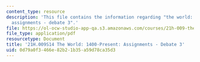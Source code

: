 ```yaml
---
content_type: resource
description: 'This file contains the information regarding "the world: 1400-present:
  assignments - debate 3".'
file: https://ol-ocw-studio-app-qa.s3.amazonaws.com/courses/21h-009-the-world-1400-present-spring-2014/0d79a0f3466e82b21b35a59d78ca35d3_MIT21H_009S14_Debate3.pdf
file_type: application/pdf
resourcetype: Document
title: '21H.009S14 The World: 1400-Present: Assignments - Debate 3'
uid: 0d79a0f3-466e-82b2-1b35-a59d78ca35d3
---
```

